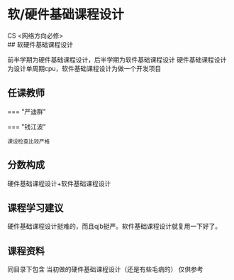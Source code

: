 # 软/硬件基础课程设计
<div class="badges">
<span class="badge cs-badge">CS <网络方向必修></span>
</div>
## 软硬件基础课程设计

前半学期为硬件基础课程设计，后半学期为软件基础课程设计
硬件基础课程设计 为设计单周期cpu，软件基础课程设计为做一个开发项目

## 任课教师

=== "严迪群"

    

=== "钱江波" 

    课设检查比较严格



## 分数构成

硬件基础课程设计+软件基础课程设计

## 课程学习建议

硬件基础课程设计挺难的，而且qjb挺严。软件基础课程设计就复用一下好了。

## 课程资料

同目录下包含 当初做的硬件基础课程设计（还是有些毛病的） 仅供参考



